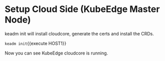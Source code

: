 # Setup Cloud Side (KubeEdge Master Node)

keadm init will install cloudcore, generate the certs and install the CRDs.

`keadm init`{{execute HOST1}}

Now you can see KubeEdge cloudcore is running.
